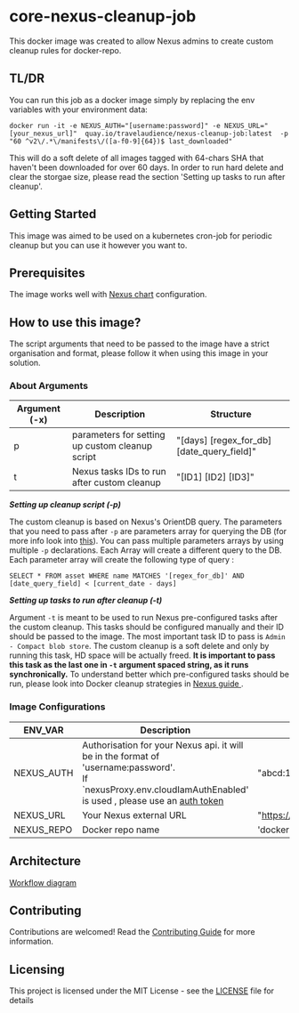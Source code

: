 # core-nexus-cleanup-job

This docker image was created to allow Nexus admins to create custom cleanup rules for docker-repo.

## TL/DR

You can run this job as a docker image simply by replacing the env variables with your environment data:
```
docker run -it -e NEXUS_AUTH="[username:password]" -e NEXUS_URL="[your_nexus_url]"  quay.io/travelaudience/nexus-cleanup-job:latest  -p "60 ^v2\/.*\/manifests\/([a-f0-9]{64})$ last_downloaded"
```
This will do a soft delete of all images tagged with 64-chars SHA that haven't been downloaded for over 60 days. In order to run hard delete and clear the storgae size, please read the section 'Setting up tasks to run after cleanup'.

## Getting Started

This image was aimed to be used on a kubernetes cron-job for periodic cleanup but you can use it however you want to.

## Prerequisites

The image works well with [Nexus chart](https://github.com/helm/charts/tree/master/stable/sonatype-nexus) configuration.

## How to use this image?
The script arguments that need to be passed to the image have a strict organisation and format, please follow it when using this image in your solution.

### About Arguments

| Argument (-x) | Description | Structure |
| ------- |----------| -------------|
| p | parameters for setting up custom cleanup script | "[days] [regex_for_db] [date_query_field]"|
| t | Nexus tasks IDs to run after custom cleanup | "[ID1] [ID2] [ID3]"|

__*Setting up cleanup script (-p)*__

The custom cleanup is based on Nexus's OrientDB query. The parameters that you need to pass after `-p` are parameters array for querying the DB (for more info look into [this](https://github.com/sonatype/nexus-public/blob/master/components/nexus-repository/src/main/java/org/sonatype/nexus/repository/storage/Query.java)). You can pass multiple parameters arrays by using multiple `-p` declarations. Each Array will create a different query to the DB.
Each parameter array will create the following type of query : 
```
SELECT * FROM asset WHERE name MATCHES '[regex_for_db]' AND [date_query_field] < [current_date - days]
```

__*Setting up tasks to run after cleanup (-t)*__

Argument `-t` is meant to be used to run Nexus pre-configured tasks after the custom cleanup. This tasks should be configured manually and their ID should be passed to the image.
The most important task ID to pass is `Admin - Compact blob store`. The custom cleanup is a soft delete and only by running this task, HD space will be actually freed.
**It is important to pass this task as the last one in `-t` argument spaced string, as it runs synchronically.**
To understand better which pre-configured tasks should be run, please look into Docker cleanup strategies in  [Nexus guide ](https://help.sonatype.com/repomanager3/cleanup-policies).

### Image Configurations

| ENV_VAR | Description | Default Value |
| ------- |----------| -------------|
| NEXUS_AUTH | Authorisation for your Nexus api. it will be in the format of 'username:password'.<br> If `nexusProxy.env.cloudIamAuthEnabled' is used , please use an [auth token](https://github.com/travelaudience/kubernetes-nexus/blob/master/docs/admin/configuring-nexus-proxy.md#using-command-line-tools) | "abcd:1234" |
| NEXUS_URL | Your Nexus external URL | "https://nexus.example.com" |
| NEXUS_REPO | Docker repo name | 'docker-hosted' |

## Architecture

[Workflow diagram](./img/Workflow-Diagram.jpg)

## Contributing

Contributions are welcomed! Read the [Contributing Guide](CONTRIBUTING.md) for more information.

## Licensing

This project is licensed under the MIT License - see the [LICENSE](LICENSE) file for details

